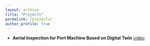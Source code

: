 ```yaml
---
layout: archive
title: "Projects"
permalink: /projects/
author_profile: true
---
```


* **Aerial Inspection for Port Machine Based on Digital Twin** [video](https://www.youtube.com/watch?v=nDiZuc0lM-s)
